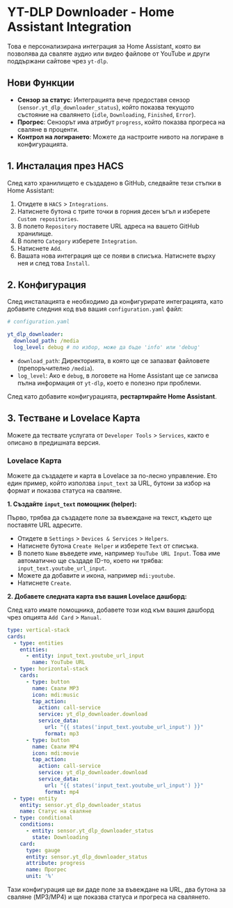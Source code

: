 
# YT-DLP Downloader - Home Assistant Integration

Това е персонализирана интеграция за Home Assistant, която ви позволява да сваляте аудио или видео файлове от YouTube и други поддържани сайтове чрез `yt-dlp`.

## Нови Функции

*   **Сензор за статус**: Интеграцията вече предоставя сензор (`sensor.yt_dlp_downloader_status`), който показва текущото състояние на свалянето (`idle`, `Downloading`, `Finished`, `Error`).
*   **Прогрес**: Сензорът има атрибут `progress`, който показва прогреса на сваляне в проценти.
*   **Контрол на логирането**: Можете да настроите нивото на логиране в конфигурацията.

## 1. Инсталация през HACS

След като хранилището е създадено в GitHub, следвайте тези стъпки в Home Assistant:

1.  Отидете в `HACS` > `Integrations`.
2.  Натиснете бутона с трите точки в горния десен ъгъл и изберете `Custom repositories`.
3.  В полето `Repository` поставете URL адреса на вашето GitHub хранилище.
4.  В полето `Category` изберете `Integration`.
5.  Натиснете `Add`.
6.  Вашата нова интеграция ще се появи в списъка. Натиснете върху нея и след това `Install`.

## 2. Конфигурация

След инсталацията е необходимо да конфигурирате интеграцията, като добавите следния код във вашия `configuration.yaml` файл:

```yaml
# configuration.yaml

yt_dlp_downloader:
  download_path: /media
  log_level: debug # по избор, може да бъде 'info' или 'debug'
```

*   `download_path`: Директорията, в която ще се запазват файловете (препоръчително `/media`).
*   `log_level`: Ако е `debug`, в логовете на Home Assistant ще се записва пълна информация от `yt-dlp`, което е полезно при проблеми.

След като добавите конфигурацията, **рестартирайте Home Assistant**.

## 3. Тестване и Lovelace Карта

Можете да тествате услугата от `Developer Tools` > `Services`, както е описано в предишната версия.

### Lovelace Карта

Можете да създадете и карта в Lovelace за по-лесно управление. Ето един пример, който използва `input_text` за URL, бутони за избор на формат и показва статуса на сваляне.

**1. Създайте `input_text` помощник (helper):**

Първо, трябва да създадете поле за въвеждане на текст, където ще поставяте URL адресите.

*   Отидете в `Settings` > `Devices & Services` > `Helpers`.
*   Натиснете бутона `Create Helper` и изберете `Text` от списъка.
*   В полето `Name` въведете име, например `YouTube URL Input`. Това име автоматично ще създаде ID-то, което ни трябва: `input_text.youtube_url_input`.
*   Можете да добавите и икона, например `mdi:youtube`.
*   Натиснете `Create`.

**2. Добавете следната карта във вашия Lovelace дашборд:**

След като имате помощника, добавете този код към вашия дашборд чрез опцията `Add Card` > `Manual`.

```yaml
type: vertical-stack
cards:
  - type: entities
    entities:
      - entity: input_text.youtube_url_input
        name: YouTube URL
  - type: horizontal-stack
    cards:
      - type: button
        name: Свали MP3
        icon: mdi:music
        tap_action:
          action: call-service
          service: yt_dlp_downloader.download
          service_data:
            url: "{{ states('input_text.youtube_url_input') }}"
            format: mp3
      - type: button
        name: Свали MP4
        icon: mdi:movie
        tap_action:
          action: call-service
          service: yt_dlp_downloader.download
          service_data:
            url: "{{ states('input_text.youtube_url_input') }}"
            format: mp4
  - type: entity
    entity: sensor.yt_dlp_downloader_status
    name: Статус на сваляне
  - type: conditional
    conditions:
      - entity: sensor.yt_dlp_downloader_status
        state: Downloading
    card:
      type: gauge
      entity: sensor.yt_dlp_downloader_status
      attribute: progress
      name: Прогрес
      unit: '%'
```

Тази конфигурация ще ви даде поле за въвеждане на URL, два бутона за сваляне (MP3/MP4) и ще показва статуса и прогреса на свалянето.
